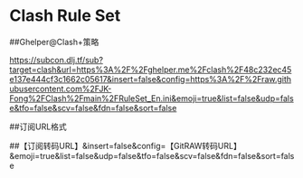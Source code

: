 # Clash Rule Set

##Ghelper@Clash+策略

https://subcon.dlj.tf/sub?target=clash&url=https%3A%2F%2Fghelper.me%2Fclash%2F48c232ec45e137e444cf3c1662c05617&insert=false&config=https%3A%2F%2Fraw.githubusercontent.com%2FJK-Fong%2FClash%2Fmain%2FRuleSet_En.ini&emoji=true&list=false&udp=false&tfo=false&scv=false&fdn=false&sort=false


##订阅URL格式

##【订阅转码URL】&insert=false&config=【GitRAW转码URL】&emoji=true&list=false&udp=false&tfo=false&scv=false&fdn=false&sort=false
